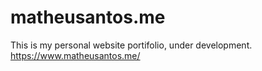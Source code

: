 # matheusantos.me
This is my personal website portifolio, under development. 
https://www.matheusantos.me/
